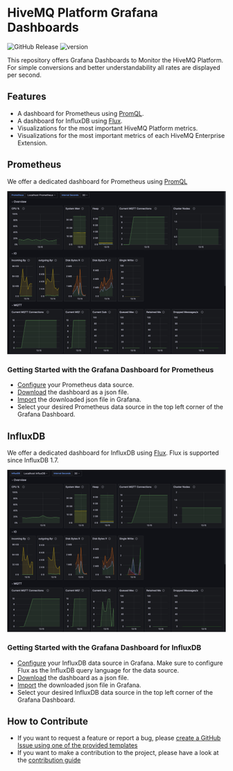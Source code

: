 # HiveMQ Platform Grafana Dashboards

![GitHub Release](https://img.shields.io/github/release/hivemq/hivemq-grafana-dashboards?style=flat)
![version](https://img.shields.io/badge/version-1.0-green)

This repository offers Grafana Dashboards to Monitor the HiveMQ Platform.
For simple conversions and better understandability all rates are displayed per second.

## Features

- A dashboard for Prometheus using [PromQL](https://prometheus.io/docs/prometheus/latest/querying/basics/).
- A dashboard for InfluxDB using [Flux](https://docs.influxdata.com/influxdb/cloud/query-data/flux/).
- Visualizations for the most important HiveMQ Platform metrics.
- Visualizations for the most important metrics of each HiveMQ Enterprise Extension.

## Prometheus

We offer a dedicated dashboard for Prometheus using
[PromQL](https://prometheus.io/docs/prometheus/latest/querying/basics/)

![prometheus-example.png](img%2Fprometheus-example.png)

### Getting Started with the Grafana Dashboard for Prometheus

- [Configure](https://grafana.com/docs/grafana/latest/datasources/prometheus/configure-prometheus-data-source/) your
  Prometheus data source.
- [Download](https://github.com/hivemq/hivemq-grafana-dashboards/releases/download/1.0/hivemq-grafana-dashboard-prometheus-1.0.json)
  the dashboard as a json file.
- [Import](https://grafana.com/docs/grafana/latest/dashboards/build-dashboards/import-dashboards/) the downloaded json
  file in Grafana.
- Select your desired Prometheus data source in the top left corner of the Grafana Dashboard.

## InfluxDB

We offer a dedicated dashboard for InfluxDB using [Flux](https://docs.influxdata.com/influxdb/cloud/query-data/flux/).
Flux is supported since InfluxDB 1.7.

![influxdb-example.png](img%2Finfluxdb-example.png)

### Getting Started with the Grafana Dashboard for InfluxDB

- [Configure](https://grafana.com/docs/grafana/latest/datasources/influxdb/) your InfluxDB data source in Grafana. Make
  sure to configure Flux as the InfluxDB query language for the data source.
- [Download](https://github.com/hivemq/hivemq-grafana-dashboards/releases/download/1.0/hivemq-grafana-dashboard-influxdb-1.0.json)
  the dashboard as a json file.
- [Import](https://grafana.com/docs/grafana/latest/dashboards/build-dashboards/import-dashboards/) the downloaded json
  file in Grafana.
- Select your desired InfluxDB data source in the top left corner of the Grafana Dashboard.

## How to Contribute

- If you want to request a feature or report a bug,
  please [create a GitHub Issue using one of the provided templates](https://github.com/hivemq/hivemq-grafana-dashboards/issues/new/choose)
- If you want to make a contribution to the project, please have a look at the [contribution guide](CONTRIBUTING.md)

